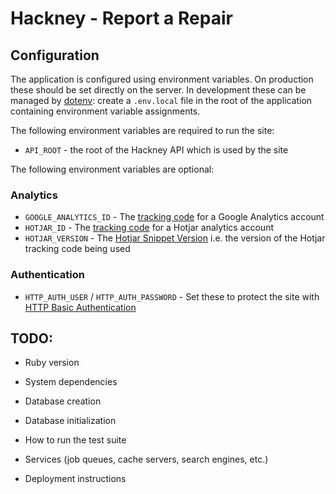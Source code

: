 # Hackney - Report a Repair

## Configuration

The application is configured using environment variables. On production these
should be set directly on the server. In development these can be managed by
[dotenv](https://github.com/bkeepers/dotenv): create a `.env.local` file in the
root of the application containing environment variable assignments.

The following environment variables are required to run the site:

- `API_ROOT` - the root of the Hackney API which is used by the site

The following environment variables are optional:

### Analytics

- `GOOGLE_ANALYTICS_ID` - The
  [tracking code](https://support.google.com/analytics/answer/1008080#trackingID)
  for a Google Analytics account
- `HOTJAR_ID` - The
  [tracking code](https://docs.hotjar.com/v1.0/docs/hotjar-tracking-code)
  for a Hotjar analytics account
- `HOTJAR_VERSION` - The
  [Hotjar Snippet Version](https://docs.hotjar.com/v1.0/docs/understanding-the-tracking-code)
  i.e. the version of the Hotjar tracking code being used

### Authentication

 - `HTTP_AUTH_USER` / `HTTP_AUTH_PASSWORD` - Set these to protect the site with
   [HTTP Basic Authentication](https://en.wikipedia.org/wiki/Basic_access_authentication)


## TODO:

* Ruby version

* System dependencies

* Database creation

* Database initialization

* How to run the test suite

* Services (job queues, cache servers, search engines, etc.)

* Deployment instructions
